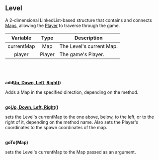 ## Level

A 2-dimensional LinkedList-based structure that contains and connects [Maps](map.md), 
allowing the [Player](player.md) to traverse through the game.

|  Variable  |  Type  | Description              |
|:----------:|:------:|--------------------------|
| currentMap |  Map   | The Level's current Map. |
|   player   | Player | The game's Player.       |

\
\
\
__add[Up, Down, Left, Right]()()__

Adds a Map in the specified direction, depending on the method.

\
__go[Up, Down, Left, Right]()()__

sets the Level's currentMap to the one above, below, to the left,
or to the right of it, depending on the method name. Also sets the Player's
coordinates to the spawn coordinates of the map.

\
__goTo(Map)__

sets the Level's currentMap to the Map passed as an argument.

